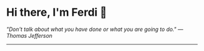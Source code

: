 <h1>Hi there, I'm Ferdi 👋</h1>

<p><em>
  "Don't talk about what you have done or what you are going to do." — Thomas Jefferson
</em></p>

---
